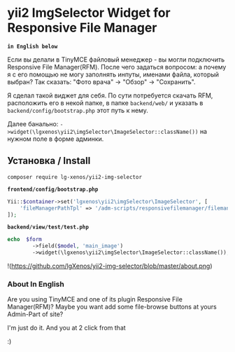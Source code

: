 # yii2 ImgSelector Widget for Responsive File Manager 

**`in English below`**

Если вы делали в TinyMCE файловый менеджер - вы могли подключить Responsive File Manager(RFM). После чего задаться вопросом: а почему я с его помощью не могу заполнять инпуты, именами файла, который выбран? Так сказать: "Фото врача" -> "Обзор" -> "Сохранить".

Я сделал такой виджет для себя. По сути потребуется скачать RFM, расположить его в некой папке, в папке `backend/web/` и указать в `backend/config/bootstrap.php` этот путь к нему.

Далее банально: `->widget(\lgxenos\yii2\imgSelector\ImageSelector::className())` на нужном поле в форме админки.

## Установка / Install

`composer require lg-xenos/yii2-img-selector`

**`frontend/config/bootstrap.php`**
```php
Yii::$container->set('lgxenos\yii2\imgSelector\ImageSelector', [
    'fileManagerPathTpl' => '/adm-scripts/responsivefilemanager/filemanager/dialog.php?type=1&field_id=%s&relative_url=0&callback=ImageSelectorCallBack'
]);
```

**`backend/view/test/test.php`**
```php
echo  $form
        ->field($model, 'main_image')
        ->widget(\lgxenos\yii2\imgSelector\ImageSelector::className()); 
```

!(https://github.com/lgXenos/yii2-img-selector/blob/master/about.png)

### About In English

Are you using TinyMCE and one of its plugin Responsive File Manager(RFM)? Maybe you want add some file-browse buttons at yours Admin-Part of site?

I'm just do it. And you at 2 click from that

:)  
